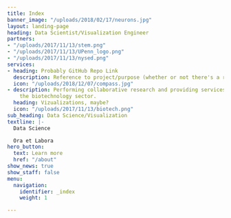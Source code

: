 ```yaml
---
title: Index
banner_image: "/uploads/2018/02/17/neurons.jpg"
layout: landing-page
heading: Data Scientist/Visualization Engineer
partners:
- "/uploads/2017/11/13/stem.png"
- "/uploads/2017/11/13/UPenn_logo.png"
- "/uploads/2017/11/13/nysed.png"
services:
- heading: Probably GitHub Repo Link
  description: Reference to project/purpose (whether or not there's a read.me)
  icon: "/uploads/2018/12/07/compass.jpg"
- description: Performing collaborative research and providing services to support
    the biotechnology sector.
  heading: Vizualizations, maybe?
  icon: "/uploads/2017/11/13/biotech.png"
sub_heading: Data Science/Visualization
textline: |-
  Data Science

  Ora et Labora
hero_button:
  text: Learn more
  href: "/about"
show_news: true
show_staff: false
menu:
  navigation:
    identifier: _index
    weight: 1

---
```

